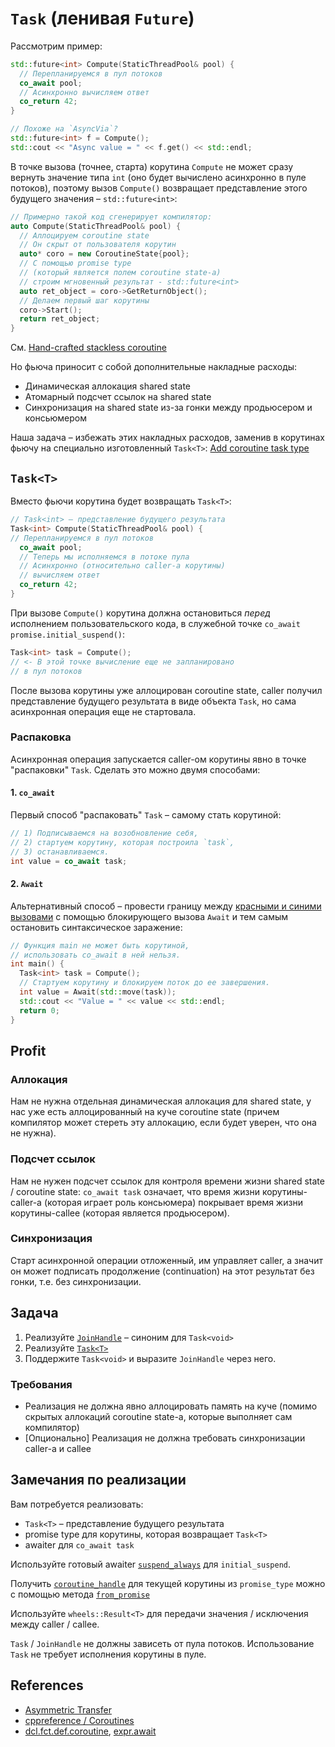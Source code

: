 # `Task` (ленивая `Future`)

Рассмотрим пример:

```cpp
std::future<int> Compute(StaticThreadPool& pool) {
  // Перепланируемся в пул потоков
  co_await pool;
  // Асинхронно вычисляем ответ
  co_return 42;
}

// Похоже на `AsyncVia`?
std::future<int> f = Compute();
std::cout << "Async value = " << f.get() << std::endl;
```

В точке вызова (точнее, старта) корутина `Compute` не может сразу вернуть значение типа `int` (оно будет вычислено асинхронно в пуле потоков), поэтому вызов `Compute()` возвращает представление этого будущего значения – `std::future<int>`:

```cpp
// Примерно такой код сгенерирует компилятор:
auto Compute(StaticThreadPool& pool) {
  // Аллоцируем coroutine state
  // Он скрыт от пользователя корутин
  auto* coro = new CoroutineState{pool};
  // С помощью promise type 
  // (который является полем coroutine state-а) 
  // строим мгновенный результат - std::future<int>
  auto ret_object = coro->GetReturnObject();
  // Делаем первый шаг корутины
  coro->Start();
  return ret_object;
}
```

См. [Hand-crafted stackless coroutine](https://gitlab.com/Lipovsky/stackless_examples/-/blob/master/state_machine_4/main.cpp)

Но фьюча приносит с собой дополнительные накладные расходы:
- Динамическая аллокация shared state
- Атомарный подсчет ссылок на shared state
- Синхронизация на shared state из-за гонки между продьюсером и консьюмером

Наша задача – избежать этих накладных расходов, заменив в корутинах фьючу на специально изготовленный `Task<T>`: [Add coroutine task type](http://www.open-std.org/jtc1/sc22/wg21/docs/papers/2018/p1056r0.html)

## `Task<T>`

Вместо фьючи корутина будет возвращать `Task<T>`:

```cpp
// Task<int> – представление будущего результата
Task<int> Compute(StaticThreadPool& pool) {
// Перепланируемся в пул потоков
  co_await pool;
  // Теперь мы исполняемся в потоке пула
  // Асинхронно (относительно caller-а корутины)
  // вычисляем ответ
  co_return 42;
}
```

При вызове `Compute()` корутина должна остановиться _перед_ исполнением пользовательского кода, в служебной точке `co_await promise.initial_suspend()`:

```cpp
Task<int> task = Compute();
// <- В этой точке вычисление еще не запланировано
// в пул потоков
```

После вызова корутины уже аллоцирован coroutine state, caller получил представление будущего результата в виде объекта `Task`, но сама асинхронная операция еще не стартовала.

### Распаковка

Асинхронная операция запускается caller-ом корутины явно в точке "распаковки" `Task`. Сделать это можно двумя способами:

#### 1. `co_await`

Первый способ "распаковать" `Task` – самому стать корутиной:
```cpp
// 1) Подписываемся на возобновление себя,
// 2) стартуем корутину, которая построила `task`,
// 3) останавливаемся.
int value = co_await task;
```

#### 2. `Await`

Альтернативный способ – провести границу между [красными и синими вызовами](https://journal.stuffwithstuff.com/2015/02/01/what-color-is-your-function/) с помощью блокирующего вызова `Await` и тем самым остановить синтаксическое заражение:
```cpp
// Функция main не может быть корутиной,
// использовать co_await в ней нельзя.
int main() {
  Task<int> task = Compute();
  // Стартуем корутину и блокируем поток до ее завершения.
  int value = Await(std::move(task));
  std::cout << "Value = " << value << std::endl;
  return 0;
}
```

## Profit

### Аллокация

Нам не нужна отдельная динамическая аллокация для shared state, у нас уже есть аллоцированный на куче coroutine state (причем компилятор может стереть эту аллокацию, если будет уверен, что она не нужна).

### Подсчет ссылок

Нам не нужен подсчет ссылок для контроля времени жизни shared state / coroutine state: `co_await task` означает, что время жизни корутины-caller-а (которая играет роль консьюмера) покрывает время жизни корутины-callee (которая является продьюсером).

### Синхронизация

Старт асинхронной операции отложенный, им управляет caller, а значит он может подписать продолжение (continuation) на этот результат без гонки, т.е. без синхронизации.

## Задача

1) Реализуйте [`JoinHandle`](task/join_handle.hpp) – синоним для `Task<void>`
2) Реализуйте [`Task<T>`](task/task.hpp)
3) Поддержите `Task<void>` и выразите `JoinHandle` через него.

### Требования

- Реализация не должна явно аллоцировать память на куче (помимо скрытых аллокаций coroutine state-а, которые выполняет сам компилятор)
- [Опционально] Реализация не должна требовать синхронизации caller-а и callee

## Замечания по реализации

Вам потребуется реализовать:

- `Task<T>` – представление будущего результата
- promise type для корутины, которая возвращает `Task<T>`
- awaiter для `co_await task`

Используйте готовый awaiter [`suspend_always`](https://en.cppreference.com/w/cpp/coroutine/suspend_always) для `initial_suspend`.

Получить [`coroutine_handle`](https://en.cppreference.com/w/cpp/coroutine/coroutine_handle) для текущей корутины из `promise_type` можно с помощью метода [`from_promise`](https://en.cppreference.com/w/cpp/coroutine/coroutine_handle/from_promise)

Используйте `wheels::Result<T>` для передачи значения / исключения между caller / callee.

`Task` / `JoinHandle` не должны зависеть от пула потоков. Использование `Task` не требует исполнения корутины в пуле.

## References

- [Asymmetric Transfer](https://lewissbaker.github.io/)
- [cppreference / Coroutines](https://en.cppreference.com/w/cpp/language/coroutines)
- [dcl.fct.def.coroutine](https://eel.is/c++draft/dcl.fct.def.coroutine), [expr.await](https://eel.is/c++draft/expr.await#:co_await)
